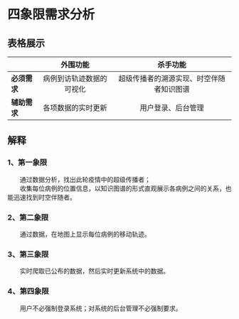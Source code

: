 # 四象限需求分析
## 表格展示
|         | 外围功能 | 杀手功能     |
| :---        |    :----:   |          :----:     |
| **必须需求**  | 病例到访轨迹数据的可视化   | 超级传播者的溯源实现、时空伴随者知识图谱   |
| **辅助需求**   | 各项数据的实时更新       | 用户登录、后台管理      |        
  
## 解释
### 1、第一象限
&ensp;&ensp;&ensp;&ensp;通过数据分析，找出此轮疫情中的超级传播者；    
&ensp;&ensp;&ensp;&ensp;收集每位病例的位置信息，以知识图谱的形式直观展示各病例之间的关系，也能迅速找到时空伴随者。  

### 2、第二象限
&ensp;&ensp;&ensp;&ensp;通过数据，在地图上显示每位病例的移动轨迹。      

### 3、第三象限  
&ensp;&ensp;&ensp;&ensp;实时爬取已公布的数据，然后实时更新系统中的数据。

### 4、第四象限 
&ensp;&ensp;&ensp;&ensp;用户不必强制登录系统；对系统的后台管理不必强制要求。